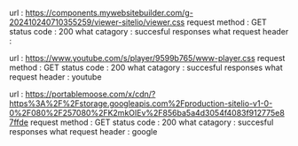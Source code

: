 

url : https://components.mywebsitebuilder.com/g-202410240710355259/viewer-sitelio/viewer.css
request method : GET
status code : 200
what catagory :  succesful responses
what request header : 

url : https://www.youtube.com/s/player/9599b765/www-player.css
request method : GET
status code : 200
what catagory :  succesful responses
what request header : youtube

url : https://portablemoose.com/x/cdn/?https%3A%2F%2Fstorage.googleapis.com%2Fproduction-sitelio-v1-0-0%2F080%2F257080%2FK2mkOIEv%2F856ba5a4d3054f4083f912775e87ffde
request method : GET
status code : 200
what catagory :  succesful responses
what request header : google 



